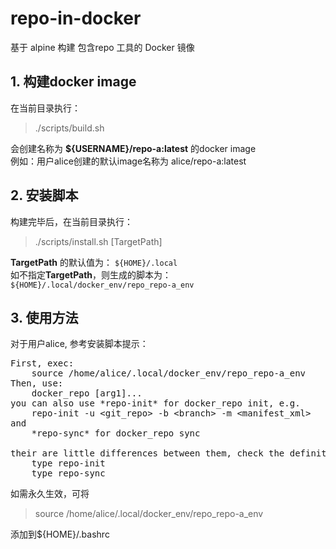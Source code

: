 # repo-in-docker
基于 alpine 构建 包含repo 工具的 Docker 镜像  

## 1. 构建docker image
在当前目录执行：

> ./scripts/build.sh

会创建名称为 **${USERNAME}/repo-a:latest** 的docker image  
例如：用户alice创建的默认image名称为 alice/repo-a:latest


## 2. 安装脚本

构建完毕后，在当前目录执行：

> ./scripts/install.sh [TargetPath]

**TargetPath** 的默认值为： `${HOME}/.local`  
如不指定**TargetPath**，则生成的脚本为：`${HOME}/.local/docker_env/repo_repo-a_env`  

## 3. 使用方法
对于用户alice, 参考安装脚本提示：

<pre>First, exec: 
    source /home/alice/.local/docker_env/repo_repo-a_env
Then, use: 
    docker_repo [arg1]...
you can also use *repo-init* for docker_repo init, e.g.
    repo-init -u &lt;git_repo&gt; -b &lt;branch&gt; -m &lt;manifest_xml&gt;
and
    *repo-sync* for docker_repo sync

their are little differences between them, check the definitions by:
    type repo-init
    type repo-sync</pre>

如需永久生效，可将
>source /home/alice/.local/docker_env/repo_repo-a_env

添加到${HOME}/.bashrc
